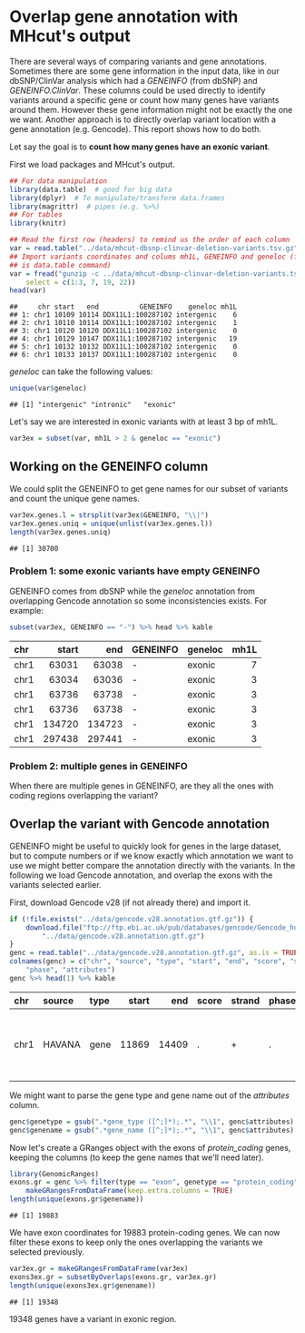 Overlap gene annotation with MHcut's output
===========================================

There are several ways of comparing variants and gene annotations. Sometimes there are some gene information in the input data, like in our dbSNP/ClinVar analysis which had a *GENEINFO* (from dbSNP) and *GENEINFO.ClinVar*. These columns could be used directly to identify variants around a specific gene or count how many genes have variants around them. However these gene information might not be exactly the one we want. Another approach is to directly overlap variant location with a gene annotation (e.g. Gencode). This report shows how to do both.

Let say the goal is to **count how many genes have an exonic variant**.

First we load packages and MHcut's output.

``` r
## For data manipulation
library(data.table)  # good for big data
library(dplyr)  # To manipulate/transform data.frames
library(magrittr)  # pipes (e.g. %>%)
## For tables
library(knitr)

## Read the first row (headers) to remind us the order of each column
var = read.table("../data/mhcut-dbsnp-clinvar-deletion-variants.tsv.gz", nrows = 1)
## Import variants coordinates and colums mh1L, GENEINFO and geneloc (fread
## is data.table command)
var = fread("gunzip -c ../data/mhcut-dbsnp-clinvar-deletion-variants.tsv.gz", 
    select = c(1:3, 7, 19, 22))
head(var)
```

    ##     chr start   end          GENEINFO    geneloc mh1L
    ## 1: chr1 10109 10114 DDX11L1:100287102 intergenic    6
    ## 2: chr1 10110 10114 DDX11L1:100287102 intergenic    1
    ## 3: chr1 10120 10120 DDX11L1:100287102 intergenic    0
    ## 4: chr1 10129 10147 DDX11L1:100287102 intergenic   19
    ## 5: chr1 10132 10132 DDX11L1:100287102 intergenic    0
    ## 6: chr1 10133 10137 DDX11L1:100287102 intergenic    0

*geneloc* can take the following values:

``` r
unique(var$geneloc)
```

    ## [1] "intergenic" "intronic"   "exonic"

Let's say we are interested in exonic variants with at least 3 bp of mh1L.

``` r
var3ex = subset(var, mh1L > 2 & geneloc == "exonic")
```

Working on the GENEINFO column
------------------------------

We could split the GENEINFO to get gene names for our subset of variants and count the unique gene names.

``` r
var3ex.genes.l = strsplit(var3ex$GENEINFO, "\\|")
var3ex.genes.uniq = unique(unlist(var3ex.genes.l))
length(var3ex.genes.uniq)
```

    ## [1] 30700

### Problem 1: some exonic variants have empty GENEINFO

GENEINFO comes from dbSNP while the *geneloc* annotation from overlapping Gencode annotation so some inconsistencies exists. For example:

``` r
subset(var3ex, GENEINFO == "-") %>% head %>% kable
```

| chr  |   start|     end| GENEINFO | geneloc |  mh1L|
|:-----|-------:|-------:|:---------|:--------|-----:|
| chr1 |   63031|   63038| -        | exonic  |     7|
| chr1 |   63034|   63036| -        | exonic  |     3|
| chr1 |   63736|   63738| -        | exonic  |     3|
| chr1 |   63736|   63738| -        | exonic  |     3|
| chr1 |  134720|  134723| -        | exonic  |     3|
| chr1 |  297438|  297441| -        | exonic  |     3|

### Problem 2: multiple genes in GENEINFO

When there are multiple genes in GENEINFO, are they all the ones with coding regions overlapping the variant?

Overlap the variant with Gencode annotation
-------------------------------------------

GENEINFO might be useful to quickly look for genes in the large dataset, but to compute numbers or if we know exactly which annotation we want to use we might better compare the annotation directly with the variants. In the following we load Gencode annotation, and overlap the exons with the variants selected earlier.

First, download Gencode v28 (if not already there) and import it.

``` r
if (!file.exists("../data/gencode.v28.annotation.gtf.gz")) {
    download.file("ftp://ftp.ebi.ac.uk/pub/databases/gencode/Gencode_human/release_28/gencode.v28.annotation.gtf.gz", 
        "../data/gencode.v28.annotation.gtf.gz")
}
genc = read.table("../data/gencode.v28.annotation.gtf.gz", as.is = TRUE, sep = "\t")
colnames(genc) = c("chr", "source", "type", "start", "end", "score", "strand", 
    "phase", "attributes")
genc %>% head(1) %>% kable
```

| chr  | source | type |  start|    end| score | strand | phase | attributes                                                                                                                                   |
|:-----|:-------|:-----|------:|------:|:------|:-------|:------|:---------------------------------------------------------------------------------------------------------------------------------------------|
| chr1 | HAVANA | gene |  11869|  14409| .     | +      | .     | gene\_id ENSG00000223972.5; gene\_type transcribed\_unprocessed\_pseudogene; gene\_name DDX11L1; level 2; havana\_gene OTTHUMG00000000961.2; |

We might want to parse the gene type and gene name out of the *attributes* column.

``` r
genc$genetype = gsub(".*gene_type ([^;]*);.*", "\\1", genc$attributes)
genc$genename = gsub(".*gene_name ([^;]*);.*", "\\1", genc$attributes)
```

Now let's create a GRanges object with the exons of *protein\_coding* genes, keeping the columns (to keep the gene names that we'll need later).

``` r
library(GenomicRanges)
exons.gr = genc %>% filter(type == "exon", genetype == "protein_coding") %>% 
    makeGRangesFromDataFrame(keep.extra.columns = TRUE)
length(unique(exons.gr$genename))
```

    ## [1] 19883

We have exon coordinates for 19883 protein-coding genes. We can now filter these exons to keep only the ones overlapping the variants we selected previously.

``` r
var3ex.gr = makeGRangesFromDataFrame(var3ex)
exons3ex.gr = subsetByOverlaps(exons.gr, var3ex.gr)
length(unique(exons3ex.gr$genename))
```

    ## [1] 19348

19348 genes have a variant in exonic region.

